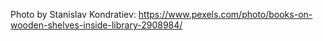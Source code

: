 Photo by Stanislav Kondratiev: https://www.pexels.com/photo/books-on-wooden-shelves-inside-library-2908984/